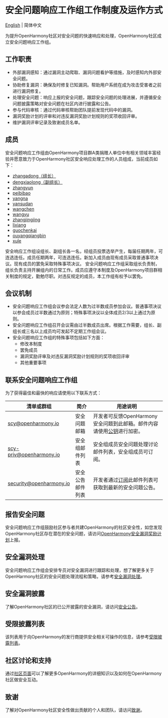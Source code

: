 # 安全问题响应工作组工作制度及运作方式

[English](./README_en.md) | 简体中文

为提升OpenHarmony社区对安全问题的快速响应和处理，OpenHarmony社区成立安全问题响应工作组。


## 工作职责

+ 外部漏洞感知：通过漏洞主动爬取、漏洞问题看护等措施，及时感知内外部安全问题。
+ 协助修复漏洞：确保及时修复已知漏洞。帮助用户系统在成为攻击受害者之前进行漏洞修复。
+ 处理安全问题：响应上报的安全问题，跟踪安全问题的处理进展，并遵循安全问题披露策略对安全问题在社区内进行披露和公告。
+ 参与代码审核：通过代码审核帮助团队提前发现代码中的漏洞。
+ 漏洞奖励计划的评审和对违反漏洞奖励计划规则的奖项收回评审。
+ 维护漏洞评审记录及致谢成员名单。

## 成员

安全问题响应工作组由OpenHarmony项目群A类捐赠人单位中有相关领域丰富经验并愿意致力于OpenHarmony社区安全响应处理工作的人员组成，当前成员如下：

+ [zhangadong（组长）](https://gitee.com/zhangadong)
+ [dengxiaolong（副组长）](https://gitee.com/xldeng422)
+ [zhangyun](https://gitee.com/zhangyun761)
+ [peibibao](https://gitee.com/tvbfcsl)
+ [yangna](https://gitee.com/xiaoyang1210)
+ [yansudan](https://gitee.com/yansudan)
+ [wangchen](https://gitee.com/w253227059)
+ [wangyu](https://gitee.com/cyberserval)
+ [zhangjingjing](https://gitee.com/jj2021)
+ [lixiang](https://gitee.com/li-xiang-nk)
+ [guochenkai](https://gitee.com/guo-chen-kai/)
+ [ouyangqiangbin](https://gitee.com/oubanxian)
+ [xule](https://gitee.com/manifestxl)

安全响应工作组设组长、副组长各一名，经组员投票选举产生，每届任期两年，可连选连任。成员任期两年，可连选连任。新加入成员由现有成员采取普通事项决议。现有成员的罢免采取特殊事项决议。
安全问题响应工作组采取组长负责制，组长负责主持开展组内的日常工作。成员应遵守本制度及OpenHarmony项目群相关制度的规定，勤勉尽职。对违反规定的成员，本工作组有权予以罢免。

## 会议机制

- 安全问题响应工作组会议参会法定人数为过半数成员参加会议。普通事项决议以参会成员过半数通过为原则；特殊事项决议以全体成员2/3以上通过为原则。
- 安全问题响应工作组召开会议需由过半数成员出席。根据工作需要，组长、副组长或三名以上成员均可发起不定期工作组会议。
- 安全问题响应工作组的特殊事项包括如下方面：
    - 修改本制度
    - 罢免成员
    - 漏洞奖励评审及对违反漏洞奖励计划规则的奖项收回评审
    - 其他重要事项



## 联系安全问题响应工作组

为了获得最佳和最快的响应请使用以下联系方式：

| 清单或群组                             | 简介    | 用途说明                                                       |
| -------------------------------------- | ------- | ------------------------------------------------------------ |
| scy@openharmony.io                 | 安全问题邮箱 | 开发者可反馈OpenHarmony安全问题到此邮箱。邮件内容请使用[公钥](/publicKey/Scy-OpenHarmony_publickey.asc)进行加密。 |
| scy-priv@openharmony.io            | 安全组邮件列表| 安全组成员安全问题处理讨论邮件列表，安全组成员可订阅。 |
| security@openharmony.io            | 安全公告邮件列表 | 开发者通过[订阅](https://lists.openatom.io/postorius/lists/security.openharmony.io)此邮件列表可获取到最新的安全问题公告。     |

## 报告安全问题

安全问题响应工作组鼓励社区参与者共建OpenHarmony的社区安全性，如您发现OpenHarmony社区存在潜在的安全问题，请访问[OpenHarmony安全漏洞奖励计划](/zh/security-process/rewards_program.md)上报。

## 安全漏洞处理

安全问题响应工作组会安排专员对安全漏洞进行跟踪和处理，想了解更多关于OpenHarmony社区的安全问题处理流程和策略，请参考[安全漏洞处理](/zh/security-process/README.md)。

## 安全漏洞披露

了解OpenHarmony社区的已公开披露的安全漏洞，请访问[安全公告](/zh/security-process/security-disclosure.md)。

## 受限披露列表

该列表用于向OpenHarmony的发行商提供安全相关可操作的信息，请参考[受限披露列表](/zh/security-process/private-distributors-list.md)。

## 社区讨论和支持

通过[社区页面](https://gitee.com/openharmony)可以了解更多OpenHarmony的详细知识以及如何在OpenHarmony社区做安全互动。

## 致谢

了解对OpenHarmony社区安全性做出贡献的个人和团队，请访问[致谢](/zh/security-process/Acknowledgements.md)。
